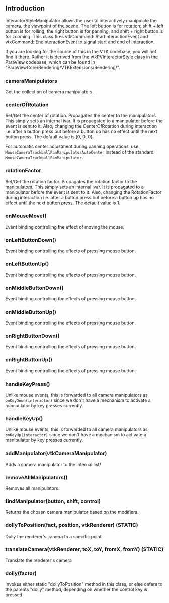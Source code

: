 ## Introduction

InteractorStyleManipulator allows the user to interactively manipulate the camera,
the viewpoint of the scene.  The left button is for rotation; shift + left
button is for rolling; the right button is for panning; and shift + right
button is for zooming.  This class fires vtkCommand::StartInteractionEvent
and vtkCommand::EndInteractionEvent to signal start and end of interaction.

If you are looking for the source of this in the VTK codebase, you will not
find it there.  Rather it is derived from the vtkPVInteractorStyle class in
the ParaView codebase, which can be found in "ParaViewCore/Rendering/VTKExtensions/Rendering/".

### cameraManipulators

Get the collection of camera manipulators.

### centerOfRotation

Set/Get the center of rotation.  Propagates the center to the manipulators.  This
simply sets an internal ivar. It is propagated to a manipulator before the event is
sent to it. Also, changing the CenterOfRotation during interaction i.e. after a
button press but before a button up has no effect until the next button press.  The
default value is [0, 0, 0].

For automatic center adjustment during panning operations, use `MouseCameraTrackballPanManipulatorAutoCenter` instead of the standard `MouseCameraTrackballPanManipulator`.

### rotationFactor

Set/Get the rotation factor.  Propagates the rotation factor to the manipulators.
This simply sets an internal ivar.  It is propagated to a manipulator before the event
is sent to it.  Also, changing the RotationFactor during interaction i.e. after a
button press but before a button up has no effect until the next button press. The
default value is 1.

### onMouseMove()

Event binding controlling the effect of moving the mouse.

### onLeftButtonDown()

Event binding controlling the effects of pressing mouse button.

### onLeftButtonUp()

Event binding controlling the effects of pressing mouse button.

### onMiddleButtonDown()

Event binding controlling the effects of pressing mouse button.

### onMiddleButtonUp()

Event binding controlling the effects of pressing mouse button.

### onRightButtonDown()

Event binding controlling the effects of pressing mouse button.

### onRightButtonUp()

Event binding controlling the effects of pressing mouse button.

### handleKeyPress()

Unlike mouse events, this is forwarded to all camera manipulators as `onKeyDown(interactor)` since we
don't have a mechanism to activate a manipulator by key presses currently.

### handleKeyUp()

Unlike mouse events, this is forwarded to all camera manipulators as `onKeyUp(interactor)` since we
don't have a mechanism to activate a manipulator by key presses currently.
  
### addManipulator(vtkCameraManipulator)

Adds a camera manipulator to the internal list/

### removeAllManipulators()

Removes all manipulators.
   
### findManipulator(button, shift, control)

Returns the chosen camera manipulator based on the modifiers.

### dollyToPosition(fact, position, vtkRenderer) (STATIC)

Dolly the renderer's camera to a specific point

### translateCamera(vtkRenderer, toX, toY, fromX, fromY) (STATIC)

Translate the renderer's camera

### dolly(factor)

Invokes either static "dollyToPosition" method in this class, or else
defers to the parents "dolly" method, depending on whether the control
key is pressed.
